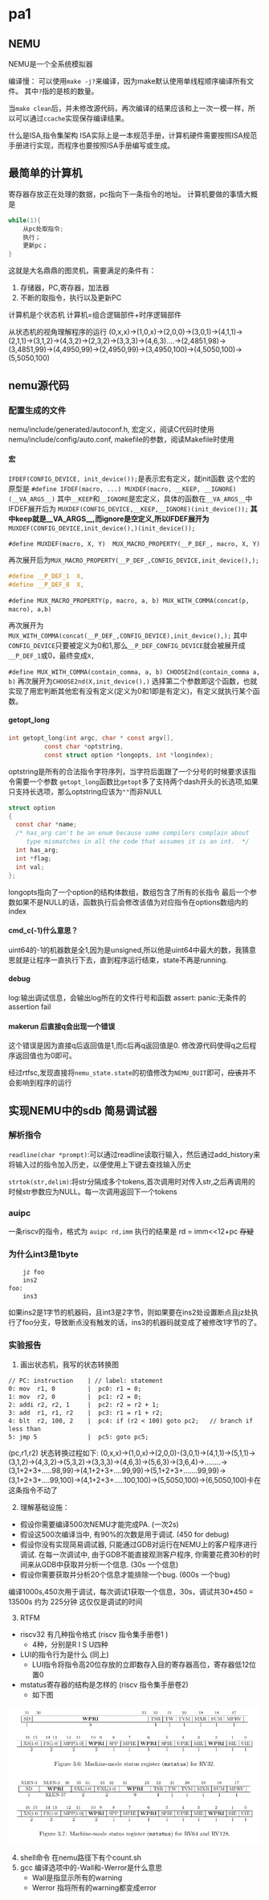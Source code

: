 # pa1
## NEMU
NEMU是一个全系统模拟器

编译慢：
可以使用`make -j?`来编译，因为make默认使用单线程顺序编译所有文件。
其中`?`指的是核的数量。

当`make clean`后，并未修改源代码，再次编译的结果应该和上一次一模一样，所以可以通过`ccache`实现保存编译结果。


什么是ISA,指令集架构
ISA实际上是一本规范手册，计算机硬件需要按照ISA规范手册进行实现，而程序也要按照ISA手册编写或生成。

## 最简单的计算机

寄存器存放正在处理的数据，pc指向下一条指令的地址。
计算机要做的事情大概是
```c
while(1){
    从pc处取指令;
    执行；
    更新pc；
}
```

这就是大名鼎鼎的图灵机，需要满足的条件有：
1. 存储器，PC,寄存器，加法器
2. 不断的取指令，执行以及更新PC

计算机是个状态机
计算机=组合逻辑部件+时序逻辑部件


从状态机的视角理解程序的运行
(0,x,x)->(1,0,x)->(2,0,0)->(3,0,1)->(4,1,1)->(2,1,1)->(3,1,2)->(4,3,2)->(2,3,2)->(3,3,3)->(4,6,3)....->(2,4851,98)->(3,4851,99)->(4,4950,99)->(2,4950,99)->(3,4950,100)->(4,5050,100)->(5,5050,100)


## nemu源代码
### 配置生成的文件
nemu/include/generated/autoconf.h, 宏定义，阅读C代码时使用
nemu/include/config/auto.conf, makefile的参数，阅读Makefile时使用

#### 宏
`IFDEF(CONFIG_DEVICE, init_device());`是表示宏有定义，就init函数
这个宏的原型是
`#define IFDEF(macro, ...) MUXDEF(macro, __KEEP, __IGNORE)(__VA_ARGS__)`
其中`__KEEP`和`__IGNORE`是宏定义，具体的函数在`__VA_ARGS__`中
IFDEF展开后为 `MUXDEF(CONFIG_DEVICE,__KEEP,__IGNORE)(init_device());`
**其中keep就是__VA_ARGS__,而ignore是空定义,所以IFDEF展开为**
`MUXDEF(CONFIG_DEVICE,init_device(),)(init_device());`

`#define MUXDEF(macro, X, Y)  MUX_MACRO_PROPERTY(__P_DEF_, macro, X, Y)`

再次展开后为`MUX_MACRO_PROPERTY(__P_DEF_,CONFIG_DEVICE,init_device(),);`
```c
#define __P_DEF_1  X, 
#define __P_DEF_0  X,
```

`#define MUX_MACRO_PROPERTY(p, macro, a, b) MUX_WITH_COMMA(concat(p, macro), a,b)`

再次展开为`MUX_WITH_COMMA(concat(__P_DEF_,CONFIG_DEVICE),init_device(),);`
其中`CONFIG_DEVICE`只要被定义为0和1,那么`__P_DEF_CONFIG_DEVICE`就会被展开成`__P_DEF_1`或0，最终变成`X,`

`#define MUX_WITH_COMMA(contain_comma, a, b) CHOOSE2nd(contain_comma a, b)`
再次展开为`CHOOSE2nd(X,init_device(),)`
选择第二个参数即这个函数，也就实现了用宏判断其他宏有没有定义(定义为0和1即是有定义)，有定义就执行某个函数。

#### getopt_long
```c
int getopt_long(int argc, char * const argv[],
          const char *optstring,
          const struct option *longopts, int *longindex);
```
optstring是所有的合法指令字符序列，当字符后面跟了一个分号的时候要求该指令需要一个参数
`getopt_long`函数比`getopt`多了支持两个dash开头的长选项,如果只支持长选项，那么optstring应该为`""`而非NULL

```c
struct option
{
  const char *name;
  /* has_arg can't be an enum because some compilers complain about
     type mismatches in all the code that assumes it is an int.  */
  int has_arg;
  int *flag;
  int val;
};
```
longopts指向了一个option的结构体数组，数组包含了所有的长指令
最后一个参数如果不是NULL的话，函数执行后会修改该值为对应指令在options数组内的index


#### cmd_c(-1)什么意思？
uint64的-1的机器数是全1,因为是unsigned,所以他是uint64中最大的数，我猜意思就是让程序一直执行下去，直到程序运行结束，state不再是running.


#### debug
log:输出调试信息，会输出log所在的文件行号和函数
assert:
panic:无条件的assertion fail


#### makerun 后直接q会出现一个错误
这个错误是因为直接q后返回值是1,而c后再q返回值是0.
修改源代码使得q之后程序返回值也为0即可。

经过rtfsc,发现直接将`nemu_state.state`的初值修改为`NEMU_QUIT`即可，~~应该~~并不会影响到程序的运行


## 实现NEMU中的sdb 简易调试器
### 解析指令
`readline(char *prompt)`:可以通过readline读取行输入，然后通过add_history来将输入过的指令加入历史，以便使用上下键去查找输入历史

`strtok(str,delim)`:将str分隔成多个tokens,首次调用时对传入str,之后再调用的时候str参数应为NULL。每一次调用返回下一个tokens


### auipc
一条riscv的指令，格式为
`auipc rd,imm`
执行的结果是 rd = imm<<12+pc ~~存疑~~

### 为什么int3是1byte
```assembly
    jz foo 
    ins2
foo:
    ins3
```
如果ins2是1字节的机器码，且int3是2字节，则如果要在ins2处设置断点且jz处执行了foo分支，导致断点没有触发的话，ins3的机器码就变成了被修改1字节的了。


### 实验报告
1. 画出状态机，我写的状态转换图
```
// PC: instruction    | // label: statement
0: mov  r1, 0         |  pc0: r1 = 0;
1: mov  r2, 0         |  pc1: r2 = 0;
2: addi r2, r2, 1     |  pc2: r2 = r2 + 1;
3: add  r1, r1, r2    |  pc3: r1 = r1 + r2;
4: blt  r2, 100, 2    |  pc4: if (r2 < 100) goto pc2;   // branch if less than
5: jmp 5              |  pc5: goto pc5;
```
(pc,r1,r2)
状态转换过程如下:
(0,x,x)->(1,0,x)->(2,0,0)-(3,0,1)->(4,1,1)->(5,1,1)->(3,1,2)->(4,3,2)->(5,3,2)->(3,3,3)->(4,6,3)->(5,6,3)->(3,6,4)->........->(3,1+2+3+.....98,99)->(4,1+2+3+....99,99)->(5,1+2+3+.......99,99)->(3,1+2+3+....99,100)->(4,1+2+3+.....100,100)->(5,5050,100)->(6,5050,100)卡在这条指令不动了

2. 理解基础设施：
- 假设你需要编译500次NEMU才能完成PA. (一次2s)
- 假设这500次编译当中, 有90%的次数是用于调试. (450 for debug)
- 假设你没有实现简易调试器, 只能通过GDB对运行在NEMU上的客户程序进行调试. 在每一次调试中, 由于GDB不能直接观测客户程序, 你需要花费30秒的时间来从GDB中获取并分析一个信息. (30s 一个信息)
- 假设你需要获取并分析20个信息才能排除一个bug. (600s 一个bug)

编译1000s,450次用于调试，每次调试1获取一个信息，30s，调试共30*450 = 13500s 约为 225分钟 这仅仅是调试的时间

3. RTFM
- riscv32 有几种指令格式 (riscv 指令集手册卷1 )
  - 4种，分别是R I S U四种
- LUI的指令行为是什么 (同上)
  - LUI指令将指令高20位存放的立即数存入目的寄存器高位，寄存器低12位置0
- mstatus寄存器的结构是怎样的 (riscv 指令集手册卷2)
  - 如下图

![](./img/mstatus.png)

4. shell命令
在nemu路径下有个count.sh
5. gcc 编译选项中的-Wall和-Werror是什么意思
   - Wall是指显示所有的warning
   - Werror 指将所有的warning都变成error